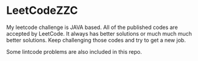 # LeetCodeZZC
My leetcode challenge is JAVA based. 
All of the published codes are accepted by LeetCode.
It always has better solutions or much much much better solutions.
Keep challenging those codes and try to get a new job.

Some lintcode problems are also included in this repo.
